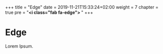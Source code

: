 +++
title = "Edge"
date = 2019-11-21T15:33:24+02:00
weight = 7
chapter = true
pre = "<b><i class=\"fab fa-edge\"></i> </b>"
+++

### <i class="fab fa-edge"></i>

# Edge

Lorem Ipsum.

